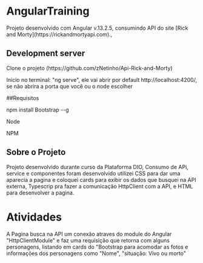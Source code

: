 # AngularTraining

<p>Projeto desenvolvido com Angular v.13.2.5, consumindo API do site  [Rick and Morty](https://rickandmortyapi.com).,</p>
<p></p>

## Development server
<p>Clone o projeto (https://github.com/zNetinho/Api-Rick-and-Morty)</p>

Inicio no terminal: "ng serve", ele vai abrir por default http://localhost:4200/, se não abrira a porta que você ou o node escolher

##Requisitos
<p>npm install Bootstrap --g</p>
<p>Node</p>
<p>NPM</p>

## Sobre o Projeto
Projeto desenvolvido durante curso da Plataforma DIO, Consumo de APi, service e componentes foram desenvolvido
utilizei CSS para dar uma aparecia a pagina e coloquei cards para exibir os dados que busquei na API externa,
Typescrip pra fazer a comunicação HttpClient com a API, e HTML para desenvolver a pagina.

# Atividades
A Pagina busca na API um conexão atraves do module do Angular "HttpClientModule" e faz uma requisição que retorna com alguns personagens,
listando em cards do "Bootstrap para acomodar as fotos e informações dos personagens como "Nome", "situação: Vivo ou morto"



